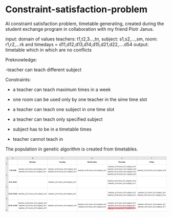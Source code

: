 # Constraint-satisfaction-problem
AI constraint satisfaction problem, timetable generating, created during the student exchange program in collaboration with my friend Piotr Janus. 

input: domain of values teachers: t1,t2,3...,tn, subject: s1,s2,...,sm, room: r1,r2,...rk and timedays = d11,d12,d13,d14,d15,d21,d22,....d54
output: timetable which in which are no conflicts     

Preknowledge: 

-teacher can teach different subject

Constraints:

- a teacher can teach maximum <limit> times in a week 

- one room can be used only by one teacher in the sime time slot

- a teacher can teach one subject in one time slot

- a teacher can teach only specified subject

- subject has to be in a timetable <timesPerWeek> times
  
- teacher cannot teach in <notAvaialableHours>

The population in genetic algorithm is created from timetables.

![alt text](https://github.com/matbarPL/Constraint-satisfaction-problem/blob/master/mut.png)
